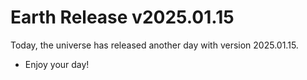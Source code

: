 # Earth Release v2025.01.15
Today, the universe has released another day with version 2025.01.15.
- Enjoy your day!
